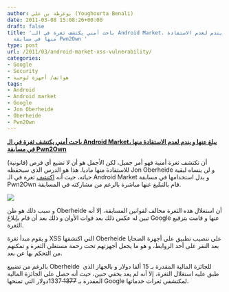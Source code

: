 ```yaml
---
author: يوغرطة بن علي (Youghourta Benali)
date: 2011-03-08 15:08:26+00:00
draft: false
title: 'باحث أمني يكتشف ثغرة في الـ Android Market، يبلغ عنها و يندم لعدم الاستفادة
  منها في مسابقة Pwn2Own '
type: post
url: /2011/03/android-market-xss-vulnerability/
categories:
- Google
- Security
- هواتف/ أجهزة لوحية
tags:
- Android
- Android market
- Google
- Jon Oberheide
- Oberheide
- Pwn2Own
---
```


[**باحث أمني يكتشف ثغرة في الـ Android Market، يبلغ عنها و يندم لعدم الاستفادة منها في مسابقة Pwn2Own**](http://www.it-scoop.com/2011/03/android-market-xss-vulnerability/)


أن تكتشف ثغرة أمنية فهو أمر جميل، لكن الأجمل هو أن لا تضيع أي فرص (قانونية) للاستفادة منها ماديا. هذا هو الدرس الذي سيحفظه Jon Oberheide و لن ينساه لبقية حياته، حيث أنه [اكتشف](http://jon.oberheide.org/blog/2011/03/07/how-i-almost-won-pwn2own-via-xss/) ثغرة في الـ Android Market و بدل استخدامها في مسابقة Pwn2Own قام بالتبليغ عنها مباشرة بالرغم من مشاركته في المسابقة.

[![](http://www.it-scoop.com/wp-content/uploads/2011/03/android-vulnerability.png)
](http://www.it-scoop.com/2011/03/android-market-xss-vulnerability/)

و سبب ذلك هو ظن Oberheide أن استغلال هذه الثغرة مخالف لقوانين المسابقة، إلا أنه تبين له عكس ذلك بعد فوات الأوان و ذلك بعد أن قام بإبلاغ Google عنها و قامت بترقيع الثغرة.

و يقوم مبدأ ثغرة XSS التي اكتشفها Oberheide على تنصيب تطبيق على أجهزة الضحايا بعد النقر على أحد الروابط، و هو ما يجعل أجهزتهم تحت رحمة مستغلي الثغرة و تمكنهم من التحكم بها عن بعد.

بالرغم من تضييع Oberheide  للجائزة المالية المقدرة بـ 15 ألفا دولار و بالجهاز الذي طبق عليه استغلال الثغرة، إلا أنه لم يعد بخفي حنين، حيث أنه حصل على الجائزة المالية المقدرة بـ <del>1377 </del>1337دولار التي تمنحها Google لمكتشفي ثغرات خدماتها.






